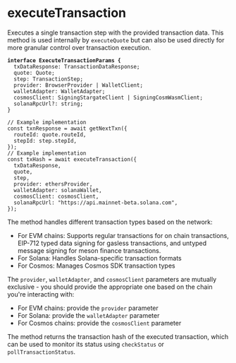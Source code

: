 # executeTransaction

Executes a single transaction step with the provided transaction data. This method is used internally by `executeQuote` but can also be used directly for more granular control over transaction execution.

<pre class="language-typescript"><code class="lang-typescript"><strong>interface ExecuteTransactionParams {
</strong>  txDataResponse: TransactionDataResponse;
  quote: Quote;
  step: TransactionStep;
  provider: BrowserProvider | WalletClient;
  walletAdapter: WalletAdapter;
  cosmosClient: SigningStargateClient | SigningCosmWasmClient;
  solanaRpcUrl?: string;
}

// Example implementation
const txnResponse = await getNextTxn({
  routeId: quote.routeId,
  stepId: step.stepId,
});
// Example implementation
const txHash = await executeTransaction({
  txDataResponse,
  quote,
  step,
  provider: ethersProvider,
  walletAdapter: solanaWallet,
  cosmosClient: cosmosClient,
  solanaRpcUrl: "https://api.mainnet-beta.solana.com",
});
</code></pre>

The method handles different transaction types based on the network:

* For EVM chains: Supports regular transactions for on chain transactions, EIP-712 typed data signing for gasless transactions, and untyped message signing for meson finance transactions.
* For Solana: Handles Solana-specific transaction formats
* For Cosmos: Manages Cosmos SDK transaction types

The `provider`, `walletAdapter`, and `cosmosClient` parameters are mutually exclusive - you should provide the appropriate one based on the chain you're interacting with:

* For EVM chains: provide the `provider` parameter
* For Solana: provide the `walletAdapter` parameter
* For Cosmos chains: provide the `cosmosClient` parameter

The method returns the transaction hash of the executed transaction, which can be used to monitor its status using `checkStatus` or `pollTransactionStatus`.
